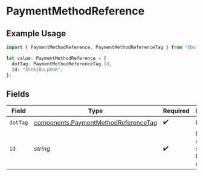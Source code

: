 # PaymentMethodReference

## Example Usage

```typescript
import { PaymentMethodReference, PaymentMethodReferenceTag } from "@boltpay/bolt-typescript-sdk/models/components";

let value: PaymentMethodReference = {
  dotTag: PaymentMethodReferenceTag.Id,
  id: "X5h6j8uLpVGK",
};
```

## Fields

| Field                                                                                        | Type                                                                                         | Required                                                                                     | Description                                                                                  | Example                                                                                      |
| -------------------------------------------------------------------------------------------- | -------------------------------------------------------------------------------------------- | -------------------------------------------------------------------------------------------- | -------------------------------------------------------------------------------------------- | -------------------------------------------------------------------------------------------- |
| `dotTag`                                                                                     | [components.PaymentMethodReferenceTag](../../models/components/paymentmethodreferencetag.md) | :heavy_check_mark:                                                                           | N/A                                                                                          | id                                                                                           |
| `id`                                                                                         | *string*                                                                                     | :heavy_check_mark:                                                                           | Payment ID of the saved Bolt Payment method.                                                 | X5h6j8uLpVGK                                                                                 |